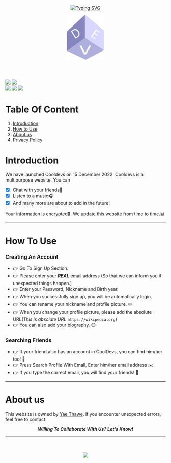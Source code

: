 <p  align=center><a href="https://git.io/typing-svg"><img src="https://readme-typing-svg.herokuapp.com?font=elephant&duration=7000&center=true&vCenter=true&width=500&height=70&lines=CoolDevs+%3A+Beyond+Better+Together" alt="Typing SVG" /></a></p>


<p align=center><img align=center src="img/fav.png"></p> <br><br>


<img src="https://img.shields.io/badge/Maintained%3F-yes-green.svg"> <img src="https://img.shields.io/github/commit-activity/m/Yaethwe/cooldevs?style=flat"><br>
<img src="https://img.shields.io/badge/github-181717?style=for-the-badge&logo=github&logoColor=white"> <img src="https://img.shields.io/badge/firebase-ffca28?style=for-the-badge&logo=firebase&logoColor=black"> <img src="https://img.shields.io/badge/netlify-00C7B7?style=for-the-badge&logo=netlify&logoColor=white">

# Table Of Content
1. [Introduction](#introduction) 
2. [How to Use](#how_to_use)
3. [About us](#about_us)
4. [Privacy Policy](POLICY.md)

<a id="introduction"></a>
# Introduction
We have launched Cooldevs on 15 December 2022. Cooldevs is a multipurpose website. You can

- [x] Chat with your friends:thought_balloon:
- [x] Listen to a music:headphones:
- [x] And many more are about to add in the future!

Your information is encrypted:lock:. We update this website from time to time.:bar_chart:

*****

<a id="how_to_use"></a>
# How To Use
### Creating An Account
- :point_right: Go To Sign Up Section.
- :point_right: Please enter your ***REAL*** email address (So that we can inform you if unexpected things happen.)
- :point_right: Enter your Password, Nickname and Birth year.
- :point_right: When you successfully sign up, you will be automatically login.
- :point_right: You can rename your nickname and profile picture. :pencil2:
- :point_right: When you change your profile picture, please add the absolute URL(*This is absolute URL* `https://wikipedia.org`)
- :point_right: You can also add your biography. :wink:

### Searching Friends
- :point_right: If your friend also has an account in CoolDevs, you can find him/her too! :eyes:
- :point_right: Press Search Profile With Email, Enter him/her email address :envelope:.
- :point_right: If you type the correct email, you will find your friends! :hugs:

*****

<a id="about_us"></a>
# About us
This website is owned by [Yae Thawe](https://yeaethawe.netlify.app/). If you encounter unexpected errors, feel free to contact. 
<br>

<p align=center><b><i>Willing To Collaborate With Us? Let's Know!</i></b></p>

*****

<h1 align="center">
  <a href="https://git.io/typing-svg">
    <img src="https://readme-typing-svg.herokuapp.com?font=VT323&size=50&color=FFFFFF&background=363636&center=true&vCenter=true&width=800&height=80&lines=Thanks+For+Visiting!">
  </a>
</h1>
